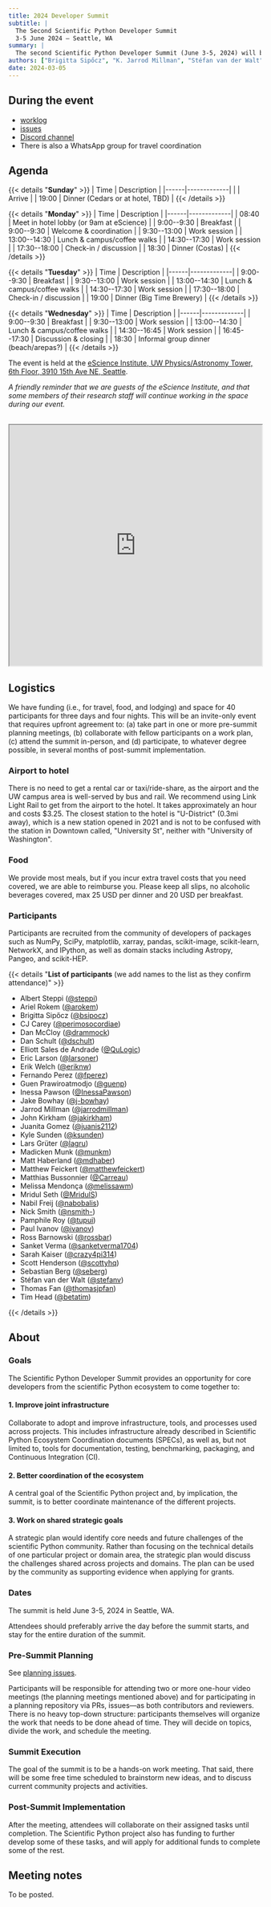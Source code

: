 ```yaml
---
title: 2024 Developer Summit
subtitle: |
  The Second Scientific Python Developer Summit
  3-5 June 2024 – Seattle, WA
summary: |
  The second Scientific Python Developer Summit (June 3-5, 2024) will be hosted by the eScience Institute at the University of Washington. The week-long summit will bring together forty participants, who will develop shared infrastructure for libraries in the Scientific Python ecosystem.
authors: ["Brigitta Sipőcz", "K. Jarrod Millman", "Stéfan van der Walt"]
date: 2024-03-05
---
```


## During the event

- [worklog](https://hackmd.io/@scientific-python/BJwUFMr4A/edit)
- [issues](https://github.com/scientific-python/summit-2024/issues/)
- [Discord channel](https://discord.com/channels/786703927705862175/1235328192294817912)
- There is also a WhatsApp group for travel coordination

## Agenda

<style type="text/css">
table {
  margin-left: 0 !important;
}
</style>

{{< details "**Sunday**" >}}
| Time | Description |
|------|-------------|
| | Arrive |
| 19:00 | Dinner (Cedars or at hotel, TBD) |
{{< /details >}}

{{< details "**Monday**" >}}
| Time | Description |
|------|-------------|
| 08:40 | Meet in hotel lobby (or 9am at eScience) |
| 9:00--9:30 | Breakfast |
| 9:00--9:30 | Welcome & coordination |
| 9:30--13:00 | Work session |
| 13:00--14:30 | Lunch & campus/coffee walks |
| 14:30--17:30 | Work session |
| 17:30--18:00 | Check-in / discussion |
| 18:30 | Dinner (Costas) |
{{< /details >}}

{{< details "**Tuesday**" >}}
| Time | Description |
|------|-------------|
| 9:00--9:30 | Breakfast |
| 9:30--13:00 | Work session |
| 13:00--14:30 | Lunch & campus/coffee walks |
| 14:30--17:30 | Work session |
| 17:30--18:00 | Check-in / discussion |
| 19:00 | Dinner (Big Time Brewery) |
{{< /details >}}

{{< details "**Wednesday**" >}}
| Time | Description |
|------|-------------|
| 9:00--9:30 | Breakfast |
| 9:30--13:00 | Work session |
| 13:00--14:30 | Lunch & campus/coffee walks |
| 14:30--16:45 | Work session |
| 16:45--17:30 | Discussion & closing |
| 18:30 | Informal group dinner (beach/arepas?) |
{{< /details >}}

</div>

The event is held at the [eScience Institute, UW Physics/Astronomy Tower, 6th Floor, 3910 15th Ave NE, Seattle](https://goo.gl/maps/EfkoHtvZad3fYMx77).

_A friendly reminder that we are guests of the eScience Institute, and
that some members of their research staff will continue working in the space
during our event._

<br/>
<iframe
  src="https://www.google.com/maps/d/embed?mid=1eWqjU_k7dkYF8Z58sNQ9zJaYbR8HXPM&ehbc=2E312F"
  width="100%" height="480"
>
</iframe>

## Logistics

We have funding (i.e., for travel, food, and lodging) and space for 40 participants for three days and four nights.
This will be an invite-only event that requires upfront agreement to:
(a) take part in one or more pre-summit planning meetings,
(b) collaborate with fellow participants on a work plan,
(c) attend the summit in-person, and
(d) participate, to whatever degree possible, in several months of post-summit implementation.

### Airport to hotel

There is no need to get a rental car or taxi/ride-share, as the airport and the UW campus area is well-served by bus and rail.
We recommend using Link Light Rail to get from the airport to the hotel. It takes approximately an hour and costs $3.25.
The closest station to the hotel is "U-District" (0.3mi away), which is a new station opened in 2021 and is not to be confused with the station in Downtown called, "University St", neither with "University of Washington".

### Food

We provide most meals, but if you incur extra travel costs that you need covered, we are able to reimburse you.
Please keep all slips, no alcoholic beverages covered, max 25 USD per dinner and 20 USD per breakfast.

### Participants

Participants are recruited from the community of developers of packages
such as NumPy, SciPy, matplotlib, xarray, pandas, scikit-image, scikit-learn,
NetworkX, and IPython, as well as domain stacks including Astropy, Pangeo, and
scikit-HEP.

{{< details "**List of participants** (we add names to the list as they confirm attendance)" >}}

- Albert Steppi ([@steppi](https://github.com/steppi))
- Ariel Rokem ([@arokem](https://github.com/arokem))
- Brigitta Sipőcz ([@bsipocz](https://github.com/bsipocz))
- CJ Carey ([@perimosocordiae](https://github.com/perimosocordiae))
- Dan McCloy ([@drammock](https://github.com/drammock))
- Dan Schult ([@dschult](https://github.com/dschult))
- Elliott Sales de Andrade ([@QuLogic](https://github.com/QuLogic))
- Eric Larson ([@larsoner](https://github.com/larsoner))
- Erik Welch ([@eriknw](https://github.com/eriknw))
- Fernando Perez ([@fperez](https://github.com/fperez))
- Guen Prawiroatmodjo ([@guenp](https://github.com/guenp))
- Inessa Pawson ([@InessaPawson](https://github.com/InessaPawson))
- Jake Bowhay ([@j-bowhay](https://github.com/j-bowhay))
- Jarrod Millman ([@jarrodmillman](https://github.com/jarrodmillman))
- John Kirkham ([@jakirkham](https://github.com/jakirkham))
- Juanita Gomez ([@juanis2112](https://github.com/juanis2112))
- Kyle Sunden ([@ksunden](https://github.com/ksunden))
- Lars Grüter ([@lagru](https://github.com/lagru))
- Madicken Munk ([@munkm](https://github.com/munkm))
- Matt Haberland ([@mdhaber](https://github.com/mdhaber))
- Matthew Feickert ([@matthewfeickert](https://github.com/matthewfeickert))
- Matthias Bussonnier ([@Carreau](https://github.com/Carreau))
- Melissa Mendonça ([@melissawm](https://github.com/melissawm))
- Mridul Seth ([@MridulS](https://github.com/MridulS))
- Nabil Freij ([@nabobalis](https://github.com/nabobalis))
- Nick Smith ([@nsmith-](https://github.com/nsmith-))
- Pamphile Roy ([@tupui](https://github.com/tupui))
- Paul Ivanov ([@ivanov](https://github.com/ivanov))
- Ross Barnowski ([@rossbar](https://github.com/rossbar))
- Sanket Verma ([@sanketverma1704](https://github.com/sanketverma1704))
- Sarah Kaiser ([@crazy4pi314](https://github.com/crazy4pi314))
- Scott Henderson ([@scottyhq](https://github.com/scottyhq))
- Sebastian Berg ([@seberg](https://github.com/seberg))
- Stéfan van der Walt ([@stefanv](https://github.com/stefanv))
- Thomas Fan ([@thomasjpfan](https://github.com/thomasjpfan))
- Tim Head ([@betatim](https://github.com/betatim))

{{< /details >}}

## About

### Goals

The Scientific Python Developer Summit provides an opportunity for core developers
from the scientific Python ecosystem to come together to:

#### 1. Improve joint infrastructure

Collaborate to adopt and improve infrastructure, tools, and processes
used across projects. This includes infrastructure already described
in Scientific Python Ecosystem Coordination documents (SPECs), as well
as, but not limited to, tools for documentation, testing, benchmarking,
packaging, and Continuous Integration (CI).

#### 2. Better coordination of the ecosystem

A central goal of the Scientific Python project and, by implication, the summit, is to better coordinate maintenance of the different projects.

#### 3. Work on shared strategic goals

A strategic plan would identify core needs and future challenges of the scientific Python community.
Rather than focusing on the technical details of one particular project or domain area, the strategic plan would discuss the challenges shared across projects and domains.
The plan can be used by the community as supporting evidence when applying for grants.

### Dates

The summit is held June 3-5, 2024 in Seattle, WA.

Attendees should preferably arrive the day before the summit starts, and stay for the entire duration of the summit.

### Pre-Summit Planning

See [planning issues](https://github.com/scientific-python/summit-2024/issues).

Participants will be responsible for attending two or more one-hour video meetings (the planning meetings mentioned above) and for
participating in a planning repository via PRs, issues—as both contributors and reviewers.
There is no heavy top-down structure: participants themselves will organize the work that needs to be done ahead of time.
They will decide on topics, divide the work, and schedule the meeting.

### Summit Execution

The goal of the summit is to be a hands-on work meeting.
That said, there will be some free time scheduled to brainstorm new ideas, and to discuss current community projects and activities.

### Post-Summit Implementation

After the meeting, attendees will collaborate on their assigned tasks until completion.
The Scientific Python project also has funding to further develop some of these tasks, and will apply for additional funds to complete some of the rest.

## Meeting notes

To be posted.
